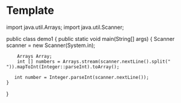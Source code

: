 # Template 

import java.util.Arrays;
import java.util.Scanner;

public class demo1 {
    public static void main(String[] args) {
        Scanner scanner = new Scanner(System.in);

        Arrays Array;
        int [] numbers = Arrays.stream(scanner.nextLine().split(" ")).mapToInt(Integer::parseInt).toArray();

       int number = Integer.parseInt(scanner.nextLine());
    }
}

